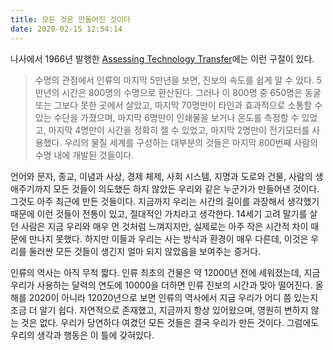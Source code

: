```yaml
---
title: 모든 것은 만들어진 것이다
date: 2020-02-15 12:54:14
---
```

나사에서 1966년 발행한 [Assessing Technology Transfer](https://play.google.com/store/books/details?id=mhYrAAAAIAAJ)에는 이런 구절이 있다.

> 수명의 관점에서 인류의 마지막 5만년을 보면, 진보의 속도를 쉽게 알 수 있다. 5만년의 시간은 800명의 수명으로 환산된다. 그러나 이 800명 중 650명은 동굴 또는 그보다 못한 곳에서 살았고, 마지막 70명만이 타인과 효과적으로 소통할 수 있는 수단을 가졌으며, 마지막 6명만이 인쇄물을 보거나 온도를 측정할 수 있었고, 마지막 4명만이 시간을 정확히 잴 수 있었고, 마지막 2명만이 전기모터를 사용했다. 우리의 물질 세계를 구성하는 대부분의 것들은 마지막 800번째 사람의 수명 내에 개발된 것들이다.

언어와 문자, 종교, 이념과 사상, 경제 체제, 사회 시스템, 지명과 도로와 건물, 사람의 생애주기까지 모든 것들이 의도했든 하지 않았든 우리와 같은 누군가가 만들어낸 것이다. 그것도 아주 최근에 만든 것들이다. 지금까지 우리는 시간의 길이를 과장해서 생각했기 때문에 이런 것들이 전통이 있고, 절대적인 가치라고 생각한다. 14세기 고려 말기를 살던 사람은 지금 우리와 매우 먼 것처럼 느껴지지만, 실제로는 아주 작은 시간적 차이 때문에 만나지 못했다. 하지만 이들과 우리는 사는 방식과 환경이 매우 다른데, 이것은 우리를 둘러싼 모든 것들이 생긴지 얼마 되지 않았음을 보여주는 증거다.

인류의 역사는 아직 무척 짧다. 인류 최초의 건물은 약 12000년 전에 세워졌는데, 지금 우리가 사용하는 달력의 연도에 10000을 더하면 인류 진보의 시간과 맞아 떨어진다. 올해를 2020이 아니라 12020년으로 보면 인류의 역사에서 지금 우리가 어디 쯤 있는지 조금 더 알기 쉽다. 자연적으로 존재했고, 지금까지 항상 있어왔으며, 영원히 변하지 않는 것은 없다. 우리가 당연하다 여겼던 모든 것들은 결국 우리가 만든 것이다. 그럼에도 우리의 생각과 행동은 이 틀에 갖혀있다.